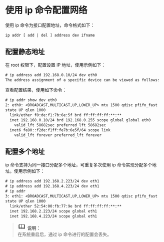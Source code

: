 # 使用 ip 命令配置网络<a name="ZH-CN_TOPIC_0183005791"></a>

使用 ip 命令为接口配置地址，命令格式如下：

```
ip addr [ add | del ] address dev ifname
```

## 配置静态地址<a name="zh-cn_topic_0154464459_section114276365431"></a>

在 root 权限下，配置设置 IP 地址，使用示例如下：

```
# ip address add 192.168.0.10/24 dev eth0
The address assignment of a specific device can be viewed as follows:
```

查看配置结果，使用如下命令：

```
# ip addr show dev eth0
2: eth0: <BROADCAST,MULTICAST,UP,LOWER_UP> mtu 1500 qdisc pfifo_fast state UP qlen 1000
  link/ether f0:de:f1:7b:6e:5f brd ff:ff:ff:ff:**:**
  inet 192.168.0.10/24 brd 192.168.0.255 scope global global eth0
    valid_lft 58682sec preferred_lft 58682sec
  inet6 fe80::f2de:f1ff:fe7b:6e5f/64 scope link
    valid_lft forever preferred_lft forever
```

## 配置多个地址<a name="zh-cn_topic_0154464459_section174918212430"></a>

ip 命令支持为同一接口分配多个地址，可重复多次使用 ip 命令实现分配多个地址。使用示例如下：

```
# ip address add 192.168.2.223/24 dev eth1
# ip address add 192.168.4.223/24 dev eth1
# ip addr
3: eth1: <BROADCAST,MULTICAST,UP,LOWER_UP> mtu 1500 qdisc pfifo_fast state UP qlen 1000
  link/ether 52:54:00:fb:77:9e brd ff:ff:ff:ff:**:**
  inet 192.168.2.223/24 scope global eth1
  inet 192.168.4.223/24 scope global eth1
```

>![](public_sys-resources/icon-note.gif) **说明：**   
>在系统重启后，通过 ip 命令进行的配置会丢失。  

